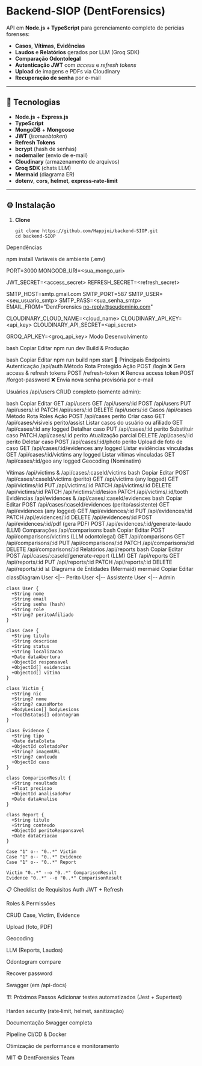 # Backend-SIOP (DentForensics)

API em **Node.js + TypeScript** para gerenciamento completo de perícias forenses:  
- **Casos**, **Vítimas**, **Evidências**  
- **Laudos** e **Relatórios** gerados por LLM (Groq SDK)  
- **Comparação Odontolegal**  
- **Autenticação JWT** com _access_ e _refresh tokens_  
- **Upload** de imagens e PDFs via Cloudinary  
- **Recuperação de senha** por e-mail

---

## 📌 Tecnologias

- **Node.js** + **Express.js**  
- **TypeScript**  
- **MongoDB** + **Mongoose**  
- **JWT** (_jsonwebtoken_)  
- **Refresh Tokens**  
- **bcrypt** (hash de senhas)  
- **nodemailer** (envio de e-mail)  
- **Cloudinary** (armazenamento de arquivos)  
- **Groq SDK** (chats LLM)  
- **Mermaid** (diagrama ER)  
- **dotenv**, **cors**, **helmet**, **express‐rate‐limit**

---

## ⚙️ Instalação

1. **Clone**  
   ```
   git clone https://github.com/Happjoi/backend-SIOP.git
   cd backend-SIOP
Dependências

npm install
Variáveis de ambiente (.env)

PORT=3000
MONGODB_URI=<sua_mongo_uri>

JWT_SECRET=<access_secret>
REFRESH_SECRET=<refresh_secret>

SMTP_HOST=smtp.gmail.com
SMTP_PORT=587
SMTP_USER=<seu_usuario_smtp>
SMTP_PASS=<sua_senha_smtp>
EMAIL_FROM="DentForensics <no-reply@seudominio.com>"

CLOUDINARY_CLOUD_NAME=<cloud_name>
CLOUDINARY_API_KEY=<api_key>
CLOUDINARY_API_SECRET=<api_secret>

GROQ_API_KEY=<groq_api_key>
Modo Desenvolvimento

bash
Copiar
Editar
npm run dev
Build & Produção

bash
Copiar
Editar
npm run build
npm start
🚩 Principais Endpoints
Autenticação /api/auth
Método	Rota	Protegido	Ação
POST	/login	❌	Gera access & refresh tokens
POST	/refresh-token	❌	Renova access token
POST	/forgot-password	❌	Envia nova senha provisória por e-mail

Usuários /api/users
CRUD completo (somente admin):

bash
Copiar
Editar
GET    /api/users
GET    /api/users/:id
POST   /api/users
PUT    /api/users/:id
PATCH  /api/users/:id
DELETE /api/users/:id
Casos /api/cases
Método	Rota	Roles	Ação
POST	/api/cases	perito	Criar caso
GET	/api/cases/visiveis	perito/assist	Listar casos do usuário ou afiliado
GET	/api/cases/:id	any logged	Detalhar caso
PUT	/api/cases/:id	perito	Substituir caso
PATCH	/api/cases/:id	perito	Atualização parcial
DELETE	/api/cases/:id	perito	Deletar caso
POST	/api/cases/:id/photo	perito	Upload de foto de caso
GET	/api/cases/:id/evidences	any logged	Listar evidências vinculadas
GET	/api/cases/:id/victims	any logged	Listar vítimas vinculadas
GET	/api/cases/:id/geo	any logged	Geocoding (Nominatim)

Vítimas /api/victims & /api/cases/:caseId/victims
bash
Copiar
Editar
POST   /api/cases/:caseId/victims    (perito)
GET    /api/victims                  (any logged)
GET    /api/victims/:id
PUT    /api/victims/:id
PATCH  /api/victims/:id
DELETE /api/victims/:id
PATCH  /api/victims/:id/lesion
PATCH  /api/victims/:id/tooth
Evidências /api/evidences & /api/cases/:caseId/evidences
bash
Copiar
Editar
POST   /api/cases/:caseId/evidences      (perito/assistente)
GET    /api/evidences                    (any logged)
GET    /api/evidences/:id
PUT    /api/evidences/:id
PATCH  /api/evidences/:id
DELETE /api/evidences/:id
POST   /api/evidences/:id/pdf            (gera PDF)
POST   /api/evidences/:id/generate-laudo (LLM)
Comparações /api/comparisons
bash
Copiar
Editar
POST   /api/comparisons/victims         (LLM odontolegal)
GET    /api/comparisons
GET    /api/comparisons/:id
PUT    /api/comparisons/:id
PATCH  /api/comparisons/:id
DELETE /api/comparisons/:id
Relatórios /api/reports
bash
Copiar
Editar
POST   /api/cases/:caseId/generate-report   (LLM)
GET    /api/reports
GET    /api/reports/:id
PUT    /api/reports/:id
PATCH  /api/reports/:id
DELETE /api/reports/:id
📊 Diagrama de Entidades (Mermaid)
mermaid
Copiar
Editar
classDiagram
    User <|-- Perito
    User <|-- Assistente
    User <|-- Admin

    class User {
      +String nome
      +String email
      +String senha (hash)
      +String role
      +String? peritoAfiliado
    }

    class Case {
      +String titulo
      +String descricao
      +String status
      +String localizacao
      +Date dataAbertura
      +ObjectId responsavel
      +ObjectId[] evidencias
      +ObjectId[] vitima
    }

    class Victim {
      +String nic
      +String? nome
      +String? causaMorte
      +BodyLesion[] bodyLesions
      +ToothStatus[] odontogram
    }

    class Evidence {
      +String tipo
      +Date dataColeta
      +ObjectId coletadoPor
      +String? imagemURL
      +String? conteudo
      +ObjectId caso
    }

    class ComparisonResult {
      +String resultado
      +Float precisao
      +ObjectId analisadoPor
      +Date dataAnalise
    }

    class Report {
      +String titulo
      +String conteudo
      +ObjectId peritoResponsavel
      +Date dataCriacao
    }

    Case "1" o-- "0..*" Victim
    Case "1" o-- "0..*" Evidence
    Case "1" o-- "0..*" Report

    Victim "0..*" --o "0..*" ComparisonResult
    Evidence "0..*" --o "0..*" ComparisonResult
📋 Checklist de Requisitos
 Auth JWT + Refresh

 Roles & Permissões

 CRUD Case, Victim, Evidence

 Upload (foto, PDF)

 Geocoding

 LLM (Reports, Laudos)

 Odontogram compare

 Recover password

 Swagger (em /api-docs)

🏗️ Próximos Passos
Adicionar testes automatizados (Jest + Supertest)

Harden security (rate‐limit, helmet, sanitização)

Documentação Swagger completa

Pipeline CI/CD & Docker

Otimização de performance e monitoramento

MIT © DentForensics Team
